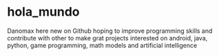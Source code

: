 # hola_mundo

Danomax here new on Github hoping to improve programming skills and contribute with other to make grat projects
interested on android, java, python, game programming, math models and artificial intelligence
